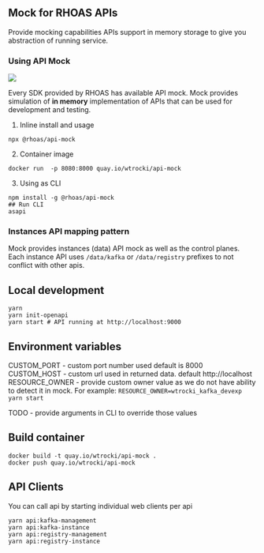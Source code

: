 ## Mock for RHOAS APIs

Provide mocking capabilities 
APIs support in memory storage to give you abstraction of running service.

### Using API Mock

![](https://img.shields.io/npm/v/@rhoas/api-mock)

Every SDK provided by RHOAS has available API mock.
Mock provides simulation of  **in memory** implementation of APIs that 
can be used for development and testing.


1. Inline install and usage
```
npx @rhoas/api-mock
```

2. Container image

```
docker run  -p 8080:8000 quay.io/wtrocki/api-mock
```

3. Using as CLI

```
npm install -g @rhoas/api-mock
## Run CLI
asapi
```

### Instances API mapping pattern

Mock provides instances (data) API mock as well as the control planes.
Each instance API uses `/data/kafka` or `/data/registry` prefixes to not conflict with other apis.

## Local development

```
yarn
yarn init-openapi
yarn start # API running at http://localhost:9000
```

## Environment variables

CUSTOM_PORT - custom port number used default is 8000
CUSTOM_HOST - custom url used in returned data. default http://localhost
RESOURCE_OWNER - provide custom owner value as we do not have ability to detect it in mock. For example: `RESOURCE_OWNER=wtrocki_kafka_devexp yarn start`

TODO - provide arguments in CLI to override those values

## Build container

```
docker build -t quay.io/wtrocki/api-mock .
docker push quay.io/wtrocki/api-mock
```

## API Clients

You can call api by starting individual web clients per api

```
yarn api:kafka-management
yarn api:kafka-instance
yarn api:registry-management
yarn api:registry-instance
```
